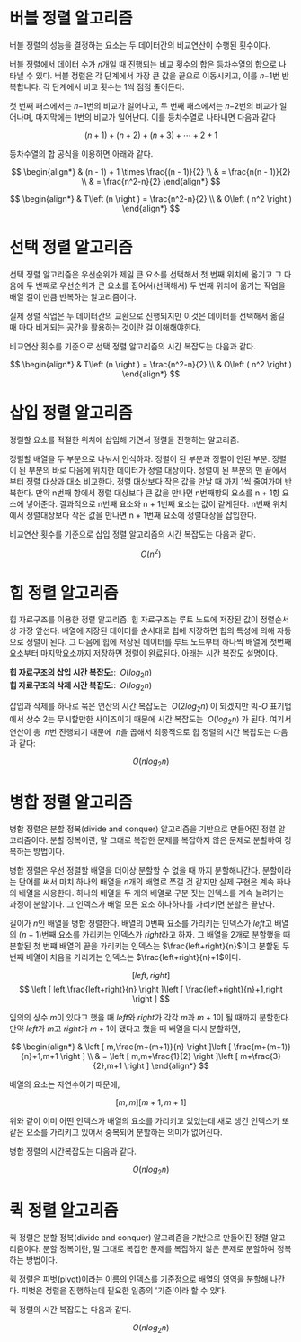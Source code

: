# 버블 정렬 알고리즘
버블 정렬의 성능을 결정하는 요소는 두 데이터간의 비교연산이 수행된 횟수이다.

버블 정렬에서 데이터 수가 𝑛개일 때 진행되는 비교 횟수의 합은 등차수열의 합으로 나타낼 수 있다. 버블 정렬은 각 단계에서 가장 큰 값을 끝으로 이동시키고, 이를 𝑛−1번 반복합니다. 각 단계에서 비교 횟수는 1씩 점점 줄어든다.

첫 번째 패스에서는 𝑛−1번의 비교가 일어나고, 두 번째 패스에서는 𝑛−2번의 비교가 일어나며, 마지막에는 1번의 비교가 일어난다. 이를 등차수열로 나타내면 다음과 같다

$$ (n + 1) + (n + 2) + (n + 3) + \cdots + 2 + 1 $$

등차수열의 합 공식을 이용하면 아래와 같다.

$$
\begin{align*}
	& (n - 1) + 1 \times  \frac{(n - 1)}{2} \\
	& = \frac{n(n - 1)}{2} \\
	& = \frac{n^2-n}{2}
\end{align*}
$$

$$
\begin{align*}
	& T\left (n  \right ) = \frac{n^2-n}{2} \\
	& O\left ( n^2 \right )
\end{align*}
$$

# 선택 정렬 알고리즘
선택 정렬 알고리즘은 우선순위가 제일 큰 요소를 선택해서 첫 번째 위치에 옮기고 그 다음에 두 번째로 우선순위가 큰 요소를 집어서(선택해서) 두 번째 위치에 옮기는 작업을 배열 길이 만큼 반복하는 알고리즘이다.

실제 정렬 작업은 두 데이터간의 교환으로 진행되지만 이것은 데이터를 선택해서 옮길 때 마다 비게되는 공간을 활용하는 것이란 걸 이해해야한다.

비교연산 횟수를 기준으로 선택 정렬 알고리즘의 시간 복잡도는 다음과 같다.

$$
\begin{align*}
	& T\left (n  \right ) = \frac{n^2-n}{2} \\
	& O\left ( n^2 \right )
\end{align*}
$$

# 삽입 정렬 알고리즘
정렬할 요소를 적절한 위치에 삽입해 가면서 정렬을 진행하는 알고리즘.

정렬할 배열을 두 부분으로 나눠서 인식하자. 정렬이 된 부분과 정렬이 안된 부분.
정렬이 된 부분의 바로 다음에 위치한 데이터가 정렬 대상이다.
정렬이 된 부분의 맨 끝에서부터 정렬 대상과 대소 비교한다. 정렬 대상보다 작은 값을 만날 때 까지 1씩 줄여가며 반복한다. 만약 n번째 항에서 정렬 대상보다 큰 값을 만나면 n번째항의 요소를 n + 1항 요소에 넣어준다. 결과적으로 n번째 요소와 n + 1번째 요소는 값이 같게된다. n번째 위치에서 정렬대상보다 작은 값을 만나면 n + 1번째 요소에 정렬대상을 삽입한다.

비교연산 횟수를 기준으로 삽입 정렬 알고리즘의 시간 복잡도는 다음과 같다.

$$ O\left ( n^2 \right ) $$

# 힙 정렬 알고리즘
힙 자료구조를 이용한 정렬 알고리즘. 힙 자료구조는 루트 노드에 저장된 값이 정렬순서상 가장 앞선다. 배열에 저장된 데이터를 순서대로 힙에 저장하면 힙의 특성에 의해 자동으로 정렬이 된다. 그 다음에 힙에 저장된 데이터를 루트 노드부터 하나씩 배열에 첫번째 요소부터 마지막요소까지 저장하면 정렬이 완료된다. 아래는 시간 복잡도 설명이다.

**힙 자료구조의 삽입 시간 복잡도:**: $\;O\left ( log_{2}n \right )$  
**힙 자료구조의 삭제 시간 복잡도:**: $\;O\left ( log_{2}n \right )$  

삽입과 삭제를 하나로 묶은 연산의 시간 복잡도는 $\;O\left ( 2log_{2}n \right )\;$이 되겠지만 빅-$O$ 표기법에서 상수 2는 무시할만한 사이즈이기 때문에 시간 복잡도는 $\;O\left ( log_{2}n \right )\;$가 된다. 여기서 연산이 총 $\;n$번 진행되기 때문에 $\;n$을 곱해서 최종적으로 힙 정렬의 시간 복잡도는 다음과 같다:

$$ O\left ( nlog_{2}n \right ) $$

# 병합 정렬 알고리즘
병합 정렬은 분할 정복(divide and conquer) 알고리즘을 기반으로 만들어진 정렬 알고리즘이다. 분할 정복이란, 말 그대로 복잡한 문제를 복잡하지 않은 문제로 분할하여 정복하는 방법이다.

병합 정렬은 우선 정렬할 배열을 더이상 분할할 수 없을 때 까지 분할해나간다. 분할이라는 단어를 써서 마치 하나의 배열을 $n$개의 배열로 쪼갤 것 같지만 실제 구현은 계속 하나의 배열을 사용한다. 하나의 배열을 두 개의 배열로 구분 짓는 인덱스를 계속 늘려가는 
과정이 분할이다. 그 인덱스가 배열 모든 요소 하나하나를 가리키면 분할은 끝난다.  

길이가 $n$인 배열을 병합 정렬한다. 배열의 $0$번째 요소를 가리키는 인덱스가 $left$고 배열의 $(n-1)$번째 요소를 가리키는 인덱스가 $right$라고 하자. 그 배열을 2개로 분할했을 때 분할된 첫 번쨰 배열의 끝을 가리키는 인덱스는 $\frac{left+right}{n}$이고 분할된 두 번쨰 배열이 처음을 가리키는 인덱스는 $\frac{left+right}{n}+1$이다. 

$$ 
\left [ left,right \right ] 
$$
$$ 
\left [ left,\frac{left+right}{n} \right ]\left [ \frac{left+right}{n}+1,right \right ] 
$$


임의의 상수 $m$이 있다고 했을 때 $left$와 $right$가 각각 $m$과 $m+1$이 될 때까지 분할한다. 만약 $left$가 $m$고 $right$가 $m+1$이 됐다고 했을 때 배열을 다시 분할하면,  

$$ 
\begin{align*}
& \left [ m,\frac{m+(m+1)}{n} \right ]\left [ \frac{m+(m+1)}{n}+1,m+1 \right ] \\
& = \left [ m,m+\frac{1}{2} \right ]\left [ m+\frac{3}{2},m+1 \right ] 
\end{align*}
$$

배열의 요소는 자연수이기 때문에,

$$ 
\left [ m, m \right ]\left [ m+1, m+1 \right ] 
$$

위와 같이 이미 어떤 인덱스가 배열의 요소를 가리키고 있었는데 새로 생긴 인덱스가 또 같은 요소를 가리키고 있어서 중복되어 분할하는 의미가 없어진다.


병합 정렬의 시간복잡도는 다음과 같다.

$$ O\left ( nlog_{2}n \right ) $$

# 퀵 정렬 알고리즘
퀵 정렬은 분할 정복(divide and conquer) 알고리즘을 기반으로 만들어진 정렬 알고리즘이다. 분할 정복이란, 말 그대로 복잡한 문제를 복잡하지 않은 문제로 분할하여 정복하는 방법이다.

퀵 정렬은 피벗(pivot)이라는 이름의 인덱스를 기준점으로 배열의 영역을 분할해 나간다. 피벗은 정렬을 진행하는데 필요한 일종의 '기준'이라 할 수 있다.

퀵 정렬의 시간 복잡도는 다음과 같다.

$$ O\left ( nlog_{2}n \right ) $$